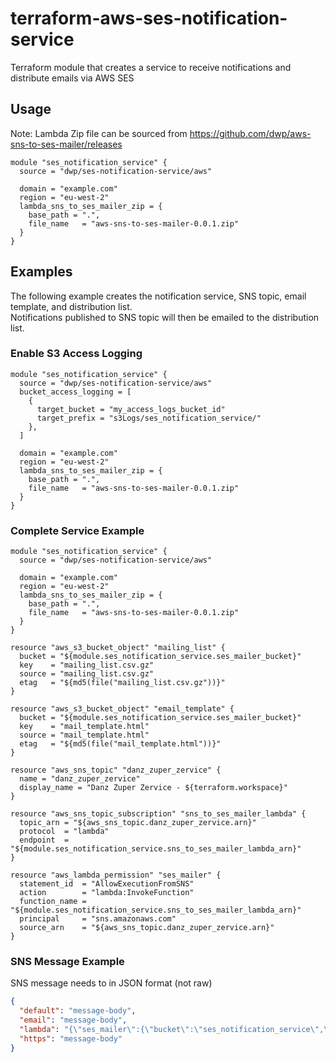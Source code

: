 # terraform-aws-ses-notification-service
Terraform module that creates a service to receive notifications and distribute emails via AWS SES


## Usage
Note: Lambda Zip file can be sourced from https://github.com/dwp/aws-sns-to-ses-mailer/releases
```hcl
module "ses_notification_service" {
  source = "dwp/ses-notification-service/aws"

  domain = "example.com"
  region = "eu-west-2"
  lambda_sns_to_ses_mailer_zip = {
    base_path = ".",
    file_name   = "aws-sns-to-ses-mailer-0.0.1.zip"
  }
}
```
## Examples
The following example creates the notification service, SNS topic, email template, and distribution list.<br/>
Notifications published to SNS topic will then be emailed to the distribution list.

### Enable S3 Access Logging
```hcl
module "ses_notification_service" {
  source = "dwp/ses-notification-service/aws"
  bucket_access_logging = [
    {
      target_bucket = "my_access_logs_bucket_id"
      target_prefix = "s3Logs/ses_notification_service/"
    },
  ]

  domain = "example.com"
  region = "eu-west-2"
  lambda_sns_to_ses_mailer_zip = {
    base_path = ".",
    file_name   = "aws-sns-to-ses-mailer-0.0.1.zip"
  }
}
```

### Complete Service Example
```hcl
module "ses_notification_service" {
  source = "dwp/ses-notification-service/aws"

  domain = "example.com"
  region = "eu-west-2"
  lambda_sns_to_ses_mailer_zip = {
    base_path = ".",
    file_name   = "aws-sns-to-ses-mailer-0.0.1.zip"
  }
}

resource "aws_s3_bucket_object" "mailing_list" {
  bucket = "${module.ses_notification_service.ses_mailer_bucket}"
  key    = "mailing_list.csv.gz"
  source = "mailing_list.csv.gz"
  etag   = "${md5(file("mailing_list.csv.gz"))}"
}

resource "aws_s3_bucket_object" "email_template" {
  bucket = "${module.ses_notification_service.ses_mailer_bucket}"
  key    = "mail_template.html"
  source = "mail_template.html"
  etag   = "${md5(file("mail_template.html"))}"
}

resource "aws_sns_topic" "danz_zuper_zervice" {
  name = "danz_zuper_zervice"
  display_name = "Danz Zuper Zervice - ${terraform.workspace}"
}

resource "aws_sns_topic_subscription" "sns_to_ses_mailer_lambda" {
  topic_arn = "${aws_sns_topic.danz_zuper_zervice.arn}"
  protocol  = "lambda"
  endpoint  = "${module.ses_notification_service.sns_to_ses_mailer_lambda_arn}"
}

resource "aws_lambda_permission" "ses_mailer" {
  statement_id  = "AllowExecutionFromSNS"
  action        = "lambda:InvokeFunction"
  function_name = "${module.ses_notification_service.sns_to_ses_mailer_lambda_arn}"
  principal     = "sns.amazonaws.com"
  source_arn    = "${aws_sns_topic.danz_zuper_zervice.arn}"
}
```

### SNS Message Example
SNS message needs to in JSON format (not raw)
```json
{
  "default": "message-body",
  "email": "message-body",
  "lambda": "{\"ses_mailer\":{\"bucket\":\"ses_notification_service\",\"mailing_list\":\"mailing_list.csv.gz\",\"recipients\": [{\"email_address\": \"user-name@example.com\", \"name\": \"User Name\"}],\"from_local_part\": \"no-reply\",\"html_template\":\"mail_template.html\",\"plain_text_template\": \"\",\"template_variables\": {}}}",
  "https": "message-body"
}
```
